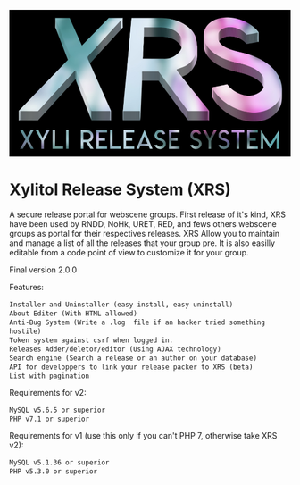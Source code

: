 ![XRS](xrs-black.jpg)

Xylitol Release System (XRS)
============================================

A secure release portal for webscene groups.
First release of it's kind, XRS have been used by RNDD, NoHk, URET, RED, and fews others webscene groups as portal for their respectives releases.
XRS Allow you to maintain and manage a list of all the releases that your group pre.
It is also easilly editable from a code point of view to customize it for your group.

Final version 2.0.0

Features:

    Installer and Uninstaller (easy install, easy uninstall)
    About Editer (With HTML allowed)
    Anti-Bug System (Write a .log  file if an hacker tried something hostile)
    Token system against csrf when logged in.
    Releases Adder/deletor/editor (Using AJAX technology)
    Search engine (Search a release or an author on your database)
    API for developpers to link your release packer to XRS (beta)
    List with pagination

Requirements for v2:

    MySQL v5.6.5 or superior
    PHP v7.1 or superior
	
	
Requirements for v1 (use this only if you can't PHP 7, otherwise take XRS v2):

    MySQL v5.1.36 or superior
    PHP v5.3.0 or superior
